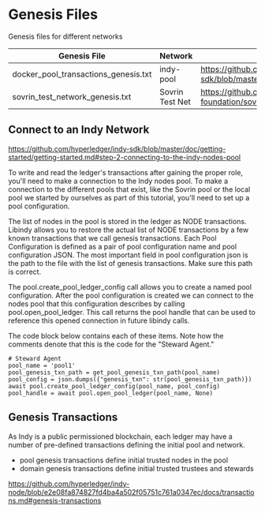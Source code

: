 # Genesis Files 

Genesis files for different networks 

Genesis File                            | Network           | Source URL
---                                     | ---               | ---
docker_pool_transactions_genesis.txt    | indy-pool         | https://github.com/hyperledger/indy-sdk/blob/master/cli/docker_pool_transactions_genesis
sovrin_test_network_genesis.txt         | Sovrin Test Net   | https://github.com/sovrin-foundation/sovrin/blob/master/sovrin/pool_transactions_sandbox_genesis

## Connect to an Indy Network

https://github.com/hyperledger/indy-sdk/blob/master/doc/getting-started/getting-started.md#step-2-connecting-to-the-indy-nodes-pool

To write and read the ledger's transactions after gaining the proper role, you'll need to make a connection to the Indy nodes pool. To make a connection to the different pools that exist, like the Sovrin pool or the local pool we started by ourselves as part of this tutorial, you'll need to set up a pool configuration.

The list of nodes in the pool is stored in the ledger as NODE transactions. Libindy allows you to restore the actual list of NODE transactions by a few known transactions that we call genesis transactions. Each Pool Configuration is defined as a pair of pool configuration name and pool configuration JSON. The most important field in pool configuration json is the path to the file with the list of genesis transactions. Make sure this path is correct.

The pool.create_pool_ledger_config call allows you to create a named pool configuration. After the pool configuration is created we can connect to the nodes pool that this configuration describes by calling pool.open_pool_ledger. This call returns the pool handle that can be used to reference this opened connection in future libindy calls.

The code block below contains each of these items. Note how the comments denote that this is the code for the "Steward Agent."

    # Steward Agent
    pool_name = 'pool1'
    pool_genesis_txn_path = get_pool_genesis_txn_path(pool_name)
    pool_config = json.dumps({"genesis_txn": str(pool_genesis_txn_path)})
    await pool.create_pool_ledger_config(pool_name, pool_config)
    pool_handle = await pool.open_pool_ledger(pool_name, None)

## Genesis Transactions
As Indy is a public permissioned blockchain, each ledger may have a number of pre-defined transactions defining the initial pool and network.

- pool genesis transactions define initial trusted nodes in the pool
- domain genesis transactions define initial trusted trustees and stewards

https://github.com/hyperledger/indy-node/blob/e2e08fa874827fd4ba4a502f05751c761a0347ec/docs/transactions.md#genesis-transactions